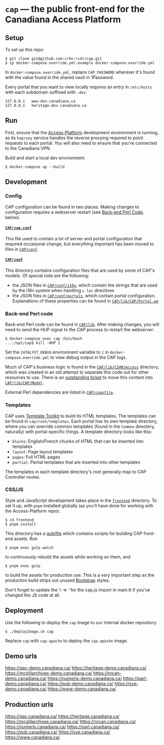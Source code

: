 # `cap` &mdash; the public front-end for the Canadiana Access Platform

## Setup

To set up this repo:

```
$ git clone git@github.com:crkn-rcdr/cap.git
$ cp docker-compose.override.yml.example docker-compose.override.yml
```

In `docker-compose.override.yml`, replace `CAP_PASSWORD` wherever it's found with the value found in the shared vault in 1Password.

Every portal that you want to view locally requires an entry in `/etc/hosts` with each subdomain suffixed with `-dev`:

```
127.0.0.1   www-dev.canadiana.ca
127.0.0.1   heritage-dev.canadiana.ca
```

## Run

First, ensure that the [Access-Platform](https://github.com/crkn-rcdr/Access-Platform) development environment is running, as its `haproxy` service handles the reverse proxying required to point requests to each portal. You will also need to ensure that you're connected to the Canadiana VPN.

Build and start a local dev environment:

```
$ docker-compose up --build
```

## Development

### Config

CAP configuration can be found in two places. Making changes to configuration requires a webserver restart (see [Back-end Perl Code](#back-end-perl-code), below).

#### [`CAP/cap.conf`](CAP/cap.conf)

This file used to contain a lot of server and portal configuration that required occasional change, but everything important has been moved to files in [`CAP/conf`](CAP/conf).

#### [`CAP/conf`](CAP/conf)

This directory contains configuration files that are used by some of CAP's models. Of special note are the following:
- the JSON files in [`CAP/conf/i18n`](CAP/conf/i18n), which contain the strings that are used by the i18n system when handling `c.loc` directives
- the JSON files in [`CAP/conf/portals`](CAP/conf/portals), which contain portal configuration. Explanations of these properties can be found in [`CAP/lib/CAP/Portal.pm`](CAP/lib/CAP/Portal.pm)

### Back-end Perl code

Back-end Perl code can be found in [`CAP/lib`](CAP/lib). After making changes, you will need to send the HUP signal to the CAP process to restart the webserver:

```
$ docker-compose exec cap /bin/bash
...:/opt/cap$ kill -HUP 1
```

Set the `CATALYST_DEBUG` environment variable to `1` in `docker-compose.override.yml` to view debug output in the CAP logs.

Much of CAP's business logic is found in the [`CAP/lib/CIHM/Access`](CAP/lib/CIHM/Access) directory, which was created in an old attempt to separate this code out for other resources to use. There is an [outstanding ticket](https://github.com/crkn-rcdr/cap/issues/42) to move this content into [`CAP/lib/CAP/Model`](CAP/lib/CAP/Model).

External Perl dependencies are listed in [`CAP/cpanfile`](CAP/cpanfile).

### Templates

CAP uses [Template Toolkit](http://www.template-toolkit.org/docs/index.html) to build its HTML templates. The templates can be found in `cap/root/templates`. Each portal has its own template directory, where you can override common templates (found in the `Common` directory, naturally) with portal-specific things. A template directory looks like this:

- `blocks`: English/French chunks of HTML that can be inserted into templates
- `layout`: Page layout templates
- `pages`: Full HTML pages
- `partial`: Partial templates that are inserted into other templates

The templates in each template directory's root generally map to CAP Controller routes.

### CSS/JS

Style and JavaScript development takes place in the [`frontend`](frontend) directory. To set it up, with `pnpm` installed globally (as you'll have done for working with the Access-Platform repo):

```
$ cd frontend
$ pnpm install
```

This directory has a [gulpfile](frontend/gulpfile.js) which contains scripts for building CAP front-end assets. Run

```
$ pnpm exec gulp watch
```

to continuously rebuild the assets while working on them, and

```
$ pnpm exec gulp
```

to build the assets for production use. This is a very important step as the production build strips out unused [Bootstrap](https://getbootstrap.com/docs/4.6/getting-started/introduction/) styles.

Don't forget to update the 'r => <version>' for the cap.js import in main.tt if you've changed the JS code at all.

## Deployment

Use the following to deploy the `cap` image to our internal docker repository:

```
$ ./deployImage.sh cap
```

Replace `cap` with `cap-apache` to deploy the `cap-apache` image.

## Demo urls
https://gac-demo.canadiana.ca/
https://heritage-demo.canadiana.ca/
https://mcgillarchives-demo.canadiana.ca/
https://nrcan-demo.canadiana.ca/
https://numeris-demo.canadiana.ca/
https://parl-demo.canadiana.ca/
https://pub-demo.canadiana.ca/
https://sve-demo.canadiana.ca/
https://www-demo.canadiana.ca/

## Production urls
https://gac.canadiana.ca/
https://heritage.canadiana.ca/
https://mcgillarchives.canadiana.ca/
https://nrcan.canadiana.ca/
https://numeris.canadiana.ca/
https://parl.canadiana.ca/
https://pub.canadiana.ca/
https://sve.canadiana.ca/
https://www.canadiana.ca/

